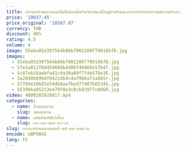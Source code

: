 ```yaml
---
title: กระบะทรายแมวแบบเปิดปิดห้องน้ำอัจฉริยะขนาดใหญ่สำหรับแมวกระบะทรายทำความสะอาดตัวเอง
price: '10037.45'
price_original: '18587.87'
currency: THB
discount: 46%
rating: 4.5
volume: 4
image: S5eba05d397564b86b7002200f78918bfD.jpg
images:
  - S5eba05d397564b86b7002200f78918bfD.jpg
  - S7e1a812f6d454604b4d06f46868a57b4f.jpg
  - Sc07eb18aebfa41c0a30a09f7fde570a3E.jpg
  - Sa2048b099df04214b4c4af966a71a065r.jpg
  - S7769e18685e54db8aa7bed77407b0534G.jpg
  - S539b6a05213e479f8e3c0cb83977c0d6R.jpg
video: 4000202020817.mp4
categories:
  - name: บ้านและสวน
    slug: านและสวน
  - name: ผลิตภัณฑ์สัตว์เลี้ยง
    slug: ผล-ตภ-ณฑ-ตว-เล
slug: กระบะทรายแมวแบบเป-ดป-ดห-องน-ำอ
encode: oBP90XG
lang: th
---
```

  